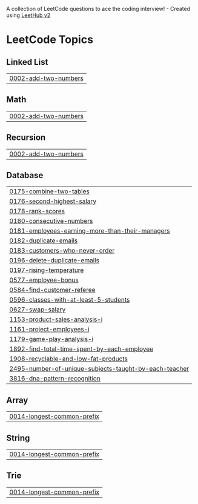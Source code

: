 A collection of LeetCode questions to ace the coding interview! - Created using [LeetHub v2](https://github.com/arunbhardwaj/LeetHub-2.0)
<!---LeetCode Topics Start-->
# LeetCode Topics
## Linked List
|  |
| ------- |
| [0002-add-two-numbers](https://github.com/ye21iin/leetcode/tree/master/0002-add-two-numbers) |
## Math
|  |
| ------- |
| [0002-add-two-numbers](https://github.com/ye21iin/leetcode/tree/master/0002-add-two-numbers) |
## Recursion
|  |
| ------- |
| [0002-add-two-numbers](https://github.com/ye21iin/leetcode/tree/master/0002-add-two-numbers) |
## Database
|  |
| ------- |
| [0175-combine-two-tables](https://github.com/ye21iin/leetcode/tree/master/0175-combine-two-tables) |
| [0176-second-highest-salary](https://github.com/ye21iin/leetcode/tree/master/0176-second-highest-salary) |
| [0178-rank-scores](https://github.com/ye21iin/leetcode/tree/master/0178-rank-scores) |
| [0180-consecutive-numbers](https://github.com/ye21iin/leetcode/tree/master/0180-consecutive-numbers) |
| [0181-employees-earning-more-than-their-managers](https://github.com/ye21iin/leetcode/tree/master/0181-employees-earning-more-than-their-managers) |
| [0182-duplicate-emails](https://github.com/ye21iin/leetcode/tree/master/0182-duplicate-emails) |
| [0183-customers-who-never-order](https://github.com/ye21iin/leetcode/tree/master/0183-customers-who-never-order) |
| [0196-delete-duplicate-emails](https://github.com/ye21iin/leetcode/tree/master/0196-delete-duplicate-emails) |
| [0197-rising-temperature](https://github.com/ye21iin/leetcode/tree/master/0197-rising-temperature) |
| [0577-employee-bonus](https://github.com/ye21iin/leetcode/tree/master/0577-employee-bonus) |
| [0584-find-customer-referee](https://github.com/ye21iin/leetcode/tree/master/0584-find-customer-referee) |
| [0596-classes-with-at-least-5-students](https://github.com/ye21iin/leetcode/tree/master/0596-classes-with-at-least-5-students) |
| [0627-swap-salary](https://github.com/ye21iin/leetcode/tree/master/0627-swap-salary) |
| [1153-product-sales-analysis-i](https://github.com/ye21iin/leetcode/tree/master/1153-product-sales-analysis-i) |
| [1161-project-employees-i](https://github.com/ye21iin/leetcode/tree/master/1161-project-employees-i) |
| [1179-game-play-analysis-i](https://github.com/ye21iin/leetcode/tree/master/1179-game-play-analysis-i) |
| [1892-find-total-time-spent-by-each-employee](https://github.com/ye21iin/leetcode/tree/master/1892-find-total-time-spent-by-each-employee) |
| [1908-recyclable-and-low-fat-products](https://github.com/ye21iin/leetcode/tree/master/1908-recyclable-and-low-fat-products) |
| [2495-number-of-unique-subjects-taught-by-each-teacher](https://github.com/ye21iin/leetcode/tree/master/2495-number-of-unique-subjects-taught-by-each-teacher) |
| [3816-dna-pattern-recognition](https://github.com/ye21iin/leetcode/tree/master/3816-dna-pattern-recognition) |
## Array
|  |
| ------- |
| [0014-longest-common-prefix](https://github.com/ye21iin/leetcode/tree/master/0014-longest-common-prefix) |
## String
|  |
| ------- |
| [0014-longest-common-prefix](https://github.com/ye21iin/leetcode/tree/master/0014-longest-common-prefix) |
## Trie
|  |
| ------- |
| [0014-longest-common-prefix](https://github.com/ye21iin/leetcode/tree/master/0014-longest-common-prefix) |
<!---LeetCode Topics End-->